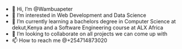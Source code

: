 - 👋 Hi, I’m @Wambuapeter
- 👀 I’m interested in Web Development and Data Science
- 🌱 I’m currently learning a bachelors degree in Computer Science at dekut,Kenya and a Software Engineering course at ALX Africa
- 💞️ I’m looking to collaborate on all projects we can come up with
- 📫 How to reach me @+254714873020

<!---
Wambuapeter/Wambuapeter is a ✨ special ✨ repository because its `README.md` (this file) appears on your GitHub profile.
You can click the Preview link to take a look at your changes.
--->

